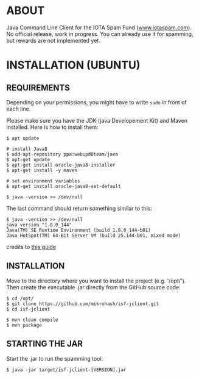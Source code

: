 ABOUT
=====

Java Command Line Client for the IOTA Spam Fund (www.iotaspam.com). No official release, work in progress. You can already use it for spamming, but rewards are not implemented yet.


INSTALLATION (UBUNTU)
=====================	

REQUIREMENTS
------------

Depending on your permissions, you might have to write `sudo` in front of each line.

Please make sure you have the JDK (java Developement Kit) and Maven installed. Here is how to install them:

	$ apt update

	# install Java8
	$ add-apt-repository ppa:webupd8team/java
	$ apt-get update
	$ apt-get install oracle-java8-installer
	$ apt-get install -y maven 

	# set environment variables
	$ apt-get install oracle-java8-set-default

	$ java -version >> /dev/null

The last command should return something similar to this:

	$ java -version >> /dev/null
	java version "1.8.0_144"
	Java(TM) SE Runtime Environment (build 1.8.0_144-b01)
	Java HotSpot(TM) 64-Bit Server VM (build 25.144-b01, mixed mode)

credits to [this guide](https://medium.com/@scott.tudd/an-almost-complete-guide-to-setting-up-a-full-iota-node-d9784dfdc80)

INSTALLATION
------------

Move to the directory where you want to install the project (e.g. '/opt/'). Then create the executable .jar directly from the GitHub source code:

	$ cd /opt/
	$ git clone https://github.com/mikrohash/isf-jclient.git
	$ cd isf-jclient

	$ mvn clean compile
	$ mvn package

STARTING THE JAR
----------------

Start the .jar to run the spamming tool:

	$ java -jar target/isf-jclient-[VERSION].jar

